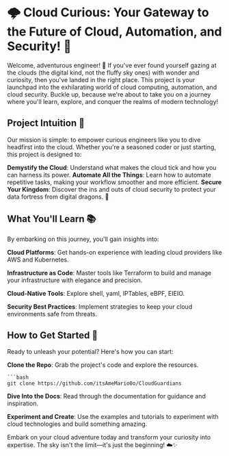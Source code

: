 # 🌩️ Cloud Curious: Your Gateway to the Future of Cloud, Automation, and Security! 🚀

Welcome, adventurous engineer! 🌟 If you've ever found yourself gazing at the clouds (the digital kind, not the fluffy sky ones) with wonder and curiosity, then you've landed in the right place. This project is your launchpad into the exhilarating world of cloud computing, automation, and cloud security. Buckle up, because we're about to take you on a journey where you'll learn, explore, and conquer the realms of modern technology!


## Project Intuition 🧠

Our mission is simple: to empower curious engineers like you to dive headfirst into the cloud. Whether you're a seasoned coder or just starting, this project is designed to:


**Demystify the Cloud**: Understand what makes the cloud tick and how you can harness its power.
**Automate All the Things**: Learn how to automate repetitive tasks, making your workflow smoother and more efficient.
**Secure Your Kingdom**: Discover the ins and outs of cloud security to protect your data fortress from digital dragons. 🐉

## What You'll Learn 📚

By embarking on this journey, you'll gain insights into:


**Cloud Platforms**: Get hands-on experience with leading cloud providers like AWS and Kubernetes.<br />

**Infrastructure as Code**: Master tools like Terraform to build and manage your infrastructure with elegance and precision.<br />

**Cloud-Native Tools**: Explore shell, yaml, IPTables, eBPF, EIEIO.<br />

**Security Best Practices**: Implement strategies to keep your cloud environments safe from threats.<br />

## How to Get Started 🏁

Ready to unleash your potential? Here's how you can start:


**Clone the Repo**: Grab the project's code and explore the resources.

    ```bash
    git clone https://github.com/itsAmeMario0o/CloudGuardians

**Dive Into the Docs**: Read through the documentation for guidance and inspiration.

**Experiment and Create**: Use the examples and tutorials to experiment with cloud technologies and build something amazing.

Embark on your cloud adventure today and transform your curiosity into expertise. The sky isn't the limit—it's just the beginning! ☁️✨